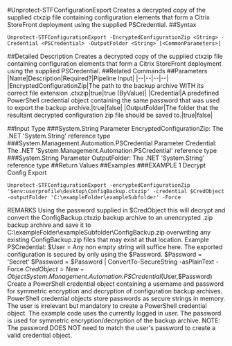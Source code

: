 #Unprotect-STFConfigurationExport
Creates a decrypted copy of the supplied ctxzip file containing configuration elements that form a Citrix StoreFront deployment using the supplied PSCredential.
##Syntax
```Unprotect-STFConfigurationExport -EncryptedConfigurationZip <String> -Credential <PSCredential> -OutputFolder <String> [<CommonParameters>]
```
##Detailed Description
Creates a decrypted copy of the supplied ctxzip file containing configuration elements that form a Citrix StoreFront deployment using the supplied PSCredential.
##Related Commands
##Parameters
|Name|Description|Required?|Pipeline Input||--|--|--|--||EncryptedConfigurationZip|The path to the backup archive WITH its correct file extension .ctxzip|true|true (ByValue)||Credential|A predefined PowerShell credential object containing the same password that was used to export the backup archive.|true|false||OutputFolder|The folder that the resultant decrypted configuration zip file should be saved to.|true|false|##Input Type
###System.String
Parameter EncryptedConfigurationZip: The .NET 'System.String' reference type
###System.Management.Automation.PSCredential
Parameter Credential: The .NET 'System.Management.Automation.PSCredential' reference type
###System.String
Parameter OutputFolder: The .NET 'System.String' reference type
##Return Values
##Examples
###EXAMPLE 1 Decrypt Config Export
```Unprotect-STFConfigurationExport -encryptedConfigurationZip '$env:userprofile\desktop\ConfigBackup.ctxzip' -credential $CredObject -outputFolder 'C:\exampleFolder\exampleSubfolder' -Force
```
REMARKS
Using the password supplied in $CredObject this will decrypt and convert the ConfigBackup.ctxzip backup archive to an
unencrypted .zip backup archive and save it to C:\exampleFolder\exampleSubfolder\ConfigBackup.zip overwriting any
existing ConfigBackup.zip files that may exist at that location.
Example PSCredential:
$User = Any non empty string will suffice here. The exported configuration is secured by only using the $Password.
$Password = 'Secret'
$Password = $Password | ConvertTo-SecureString -asPlainText -Force
$CredObject = New-Object System.Management.Automation.PSCredential($User,$Password)
Create a PowerShell credential object containing a username and password for symmetric encryption and decryption of
configuration backup archives. PowerShell credential objects store passwords as secure strings in memory.
The user is irrelevant but mandatory to create a PowerShell credential object. The example code uses the currently
logged in user.
The password is used for symmetric encryption/decryption of the backup archive. NOTE: The password DOES NOT need to
match the user's password to create a valid credential object.

